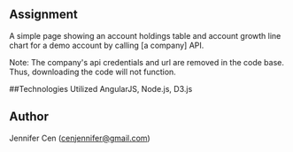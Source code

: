 ## Assignment
A simple page showing an account holdings table and account growth line chart for a demo account by calling [a company] API.

Note: The company's api credentials and url are removed in the code base. Thus, downloading the code will not function.

##Technologies Utilized 
AngularJS, Node.js, D3.js

## Author
Jennifer Cen (cenjennifer@gmail.com)